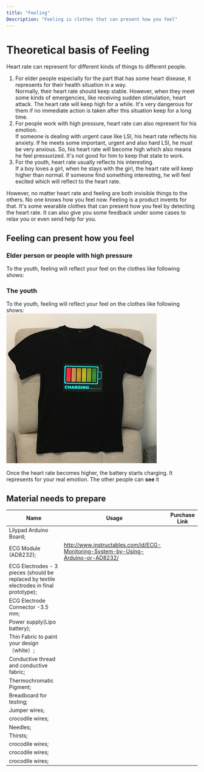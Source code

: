 ```yaml
---
title: "Feeling"
Description: "Feeling is clothes that can present how you feel"
---
```


# Theoretical basis of Feeling

Heart rate can represent for different kinds of things to different people.  
1. For elder people especially for the part that has some heart disease, it represents for their health situation in a way.  
   Normally, their heart rate should keep stable. However, when they meet some kinds of emergencies, like receiving sudden stimulation, heart attack. The heart rate will keep high for a while. It's very dangerous for them if no immediate action is taken after this situation keep for a long time.
2. For people work with high pressure, heart rate can also represent for his emotion.  
   If someone is dealing with urgent case like LSI, his heart rate reflects his anxiety. If he meets some important, urgent and also hard LSI, he must be very anxious. So, his heart rate will become high which also means he feel pressurized. It's not good for him to keep that state to work.
3. For the youth, heart rate usually reflects his interesting.  
   If a boy loves a girl, when he stays with the girl, the heart rate will keep higher than normal.
   If someone find something interesting, he will feel excited which will reflect to the heart rate.

However, no matter heart rate and feeling are both invisible things to the others. No one knows how you feel now.
Feeling is a product invents for that. It's some wearable clothes that can present how you feel by detecting the heart rate. It can also give you some feedback under some cases to relax you or even send help for you.

## Feeling can present how you feel
### Elder person or people with high pressure
To the youth, feeling will reflect your feel on the clothes like following shows: 

### The youth
To the youth, feeling will reflect your feel on the clothes like following shows:  
![charge](images/charge_clothes.png)  

Once the heart rate becomes higher, the battery starts charging. It represents for your real emotion. The other people can **see** it

## Material needs to prepare
| Name | Usage | Purchase Link |
| ---- | ----- | ------------- |
|  Lilypad Arduino Board;
|  ECG Module (AD8232); | http://www.instructables.com/id/ECG-Monitoring-System-by-Using-Arduino-or-AD8232/ |
|  ECG Electrodes - 3 pieces (should be replaced by textile electrodes in final prototype);
|  ECG Electrode Connector -3.5 mm;
|  Power supply(Lipo battery);
|  Thin Fabric to paint your design（white）;
|  Conductive thread and conductive fabric;
|  Thermochromatic Pigment;
|  Breadboard for testing;
|  Jumper wires;
|  crocodile wires;
|  Needles;
|  Thirsts;
|  crocodile wires; 
|  crocodile wires; 
|  crocodile wires;
